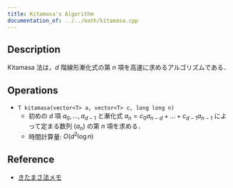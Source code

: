 ```yaml
---
title: Kitamasa's Algorithm
documentation_of: ../../math/kitamasa.cpp
---
```


## Description

Kitamasa 法は，$d$ 階線形漸化式の第 $n$ 項を高速に求めるアルゴリズムである．

## Operations

- `T kitamasa(vector<T> a, vector<T> c, long long n)`
    - 初めの $d$ 項 $a_0, \dots, a_{d-1}$ と漸化式 $a_n = c_0 a_{n-d} + \dots + c_{d-1} a_{n-1}$ によって定まる数列 $(a_n)$ の第 $n$ 項を求める．
    - 時間計算量: $O(d^2 \log n)$

## Reference

- [きたまさ法メモ](https://yosupo.hatenablog.com/entry/2015/03/27/025132)